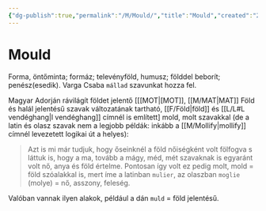 ```yaml
---
{"dg-publish":true,"permalink":"/M/Mould/","title":"Mould","created":"2023-10-21T10:18","updated":"2025-06-08T01:39"}
---
```



# Mould

Forma, öntőminta; formáz; televényföld, humusz; földdel beborít; penész(esedik). Varga Csaba `mállad` szavunkat hozza fel.  

Magyar Adorján rávilágít földet jelentő \[[[MOT\|[MOT]], [[M/MAT\|MAT]] Föld és halál jelentésű szavak változatának tartható, [[F/Föld\|föld]] és [[L/L#L vendéghang\|l vendéghang]] címnél is említett\] mold, molt szavakkal (de a latin és olasz szavak nem a legjobb példák: inkább a [[M/Mollify\|mollify]] címnél levezetett logikai út a helyes):  
> Azt is mi már tudjuk, hogy őseinknél a föld nőiségként volt fölfogva s láttuk is, hogy a ma, tovább a mágy, méd, mét szavaknak is egyaránt volt nő, anya és föld értelme. Pontosan így volt ez pedig molt, mold = föld szóalakkal is, mert íme a latinban `mulier`, az olaszban `moglie` (molye) = nő, asszony, feleség.  

Valóban vannak ilyen alakok, például a dán `muld` = föld jelentésű.  